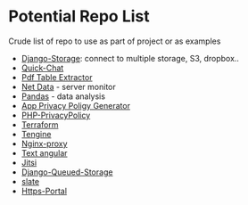 # Potential Repo List
Crude list of repo to use as part of project or as examples

* [Django-Storage](https://github.com/ozeonmd/django-storages/tree/master/storages): connect to multiple storage, S3, dropbox..
* [Quick-Chat](https://github.com/aslanyanhaik/Quick-Chat)
* [Pdf Table Extractor](https://github.com/pdftabextract)
* [Net Data](https://github.com/firehol/netdata) - server monitor
* [Pandas](https://github.com/pandas-dev/pandas) - data analysis
* [App Privacy Poligy Generator](https://github.com/nisrulz/app-privacy-policy-generator)
* [PHP-PrivacyPolicy](https://github.com/delight-im/PHP-PrivacyPolicy)
* [Terraform](https://github.com/hashicorp/terraform)
* [Tengine](https://github.com/alibaba/tengine)
* [Nginx-proxy](https://github.com/jwilder/nginx-proxy)
* [Text angular](https://github.com/textAngular/textAngular)
* [Jitsi](https://github.com/jitsi/jitsi)
* [Django-Queued-Storage](https://github.com/jazzband/django-queued-storage)
* [slate](https://github.com/lord/slate)
* [Https-Portal](https://github.com/SteveLTN/https-portal)

